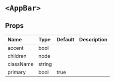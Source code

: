 `<AppBar>`
==========



Props
-----


| Name | Type | Default | Description |
|:-----|:-----|:-----|:-----|
| accent | bool |  |   |
| children | node |  |   |
| className | string |  |   |
| primary | bool | true |   |
